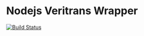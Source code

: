 # Nodejs Veritrans Wrapper 
[![Build Status](https://travis-ci.org/irfannurhakim/node-veritrans-v2.svg?branch=master)](https://travis-ci.org/irfannurhakim/node-veritrans-v2)
